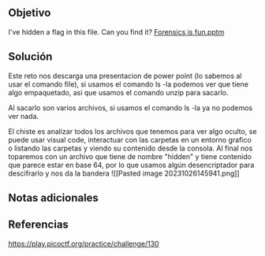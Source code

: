 ## Objetivo
I've hidden a flag in this file. Can you find it? [Forensics is fun.pptm](https://mercury.picoctf.net/static/52da699e0f203321c7c90ab56ea912d8/Forensics%20is%20fun.pptm)
## Solución 
Este reto nos descarga una presentacion de power point (lo sabemos al usar el comando file), si usamos el comando ls -la podemos ver que tiene algo empaquetado, asi que usamos el comando unzip para sacarlo.


Al sacarlo son varios archivos, si usamos el comando ls -la ya no podemos ver nada.

El chiste es analizar todos los archivos que tenemos para ver algo oculto, se puede usar visual code, interactuar con las carpetas en un entorno grafico o listando las carpetas y viendo su contenido desde la consola. 
Al final nos toparemos con un archivo que tiene de nombre "hidden" y tiene contenido que parece estar en base 64, por lo que usamos algún desencriptador para descifrarlo y nos da la bandera
![[Pasted image 20231026145941.png]]
## Notas adicionales

## Referencias
https://play.picoctf.org/practice/challenge/130